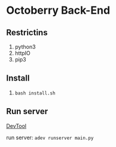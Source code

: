 # Octoberry Back-End

## Restrictins

1. python3
1. httpIO
1. pip3

## Install

1. `bash install.sh`

## Run server

[DevTool](https://github.com/aio-libs/aiohttp-devtools#runserver)

run server: `adev runserver main.py`
